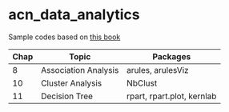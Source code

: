 # acn_data_analytics

Sample codes based on [this book](https://www.shoeisha.co.jp/book/detail/9784798143446)

| Chap | Topic | Packages |
|------|-------|----------|
|8     | Association Analysis|arules, arulesViz|
|10    | Cluster Analysis|NbClust|
|11    | Decision Tree |rpart, rpart.plot, kernlab
